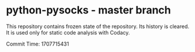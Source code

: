 # python-pysocks - master branch

This repository contains frozen state of the repository.
Its history is cleared. It is used only for static code
analysis with Codacy.

Commit Time: 1707715431